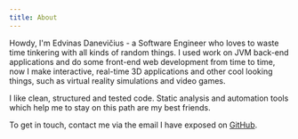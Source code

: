 ```yaml
---
title: About
---
```


[GitHub]: https://github.com/Edvinas01 "My GitHub profile"

Howdy, I'm Edvinas Danevičius - a Software Engineer who loves to waste time tinkering with all kinds of random things. I used work on JVM back-end applications and do some front-end web development from time to time, now I make interactive, real-time 3D applications and other cool looking things, such as virtual reality simulations and video games.

I like clean, structured and tested code. Static analysis and automation tools which help me to stay on this path are my best friends.

To get in touch, contact me via the email I have exposed on [GitHub].
